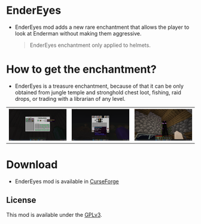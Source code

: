 # EnderEyes
- EnderEyes mod adds a new rare enchantment that allows the player to look at Enderman without making them aggressive.
    > EnderEyes enchantment only applied to helmets.

# How to get the enchantment?
- EnderEyes is a treasure enchantment, because of that it can be only obtained from jungle temple and stronghold chest loot, fishing, raid drops, or trading with a librarian of any level.

|                             |                             |                             |
|:---------------------------:|:---------------------------:|:---------------------------:|
| <img src="modImages/1.png"> | <img src="modImages/2.png"> | <img src="modImages/3.png"> |

# Download
- EnderEyes mod is available in [CurseForge]()

## License
This mod is available under the [GPLv3](LICENSE).